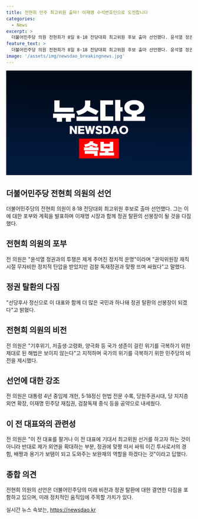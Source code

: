 ```yaml
---
title: 전현희 민주 최고위원 출마! 이재명 수석변호인으로 도전합니다
categories:
  - News
excerpt: >
  더불어민주당 의원 전현희가 8일 8·18 전당대회 최고위원 후보 출마 선언했다. 윤석열 정권과의 투쟁을 강조하며 이재명과 함께 정권 탈환을 위한 선봉장으로 나설 것을 강조했다. 또한 정권의 생명을 걸었다고 지적하며, 대통령 4년 중임제 개헌, 당원주권시대 등을 공약으로 내세웠다. 이에 대해 이전 대표와의 친분 경쟁에 대해 외연을 확대하고 정권에 맞짱을 뜨기 위한 경험과 용기를 발휘하겠다고 밝혔다.
feature_text: >
  더불어민주당 의원 전현희가 8일 8·18 전당대회 최고위원 후보 출마 선언했다. 윤석열 정권과의 투쟁을 강조하며 이재명과 함께 정권 탈환을 위한 선봉장으로 나설 것을 강조했다. 또한 정권의 생명을 걸었다고 지적하며, 대통령 4년 중임제 개헌, 당원주권시대 등을 공약으로 내세웠다. 이에 대해 이전 대표와의 친분 경쟁에 대해 외연을 확대하고 정권에 맞짱을 뜨기 위한 경험과 용기를 발휘하겠다고 밝혔다.
image: '/assets/img/newsdao_breakingnews.jpg'
---
```


<p><img src="/assets/img/newsdao_breakingnews.jpg" alt="koreaapp 속보" /></p>

<h2 data-ke-size="size26">더불어민주당 전현희 의원의 선언</h2>

<p data-ke-size="size16">더불어민주당의 전현희 의원이 8·18 전당대회 최고위원 후보로 출마 선언했다. 그는 이에 대한 포부와 계획을 발표하며 이재명 시장과 함께 정권 탈환의 선봉장이 될 것을 다짐했다.</p>

<h2 data-ke-size="size24">전현희 의원의 포부</h2>

<p data-ke-size="size16">전 의원은 "윤석열 정권과의 투쟁은 제게 주어진 정치적 운명"이라며 "권익위원장 재직 시절 무자비한 정치적 탄압을 받았지만 검찰 독재정권과 맞짱 뜨며 싸웠다"고 말했다.</p>

<h2 data-ke-size="size24">정권 탈환의 다짐</h2>

<p data-ke-size="size16">"선당후사 정신으로 이 대표와 함께 더 많은 국민과 하나돼 정권 탈환의 선봉장이 되겠다"고 밝혔다.</p>

<h2 data-ke-size="size24">전현희 의원의 비전</h2>

<p data-ke-size="size16">전 의원은 "기후위기, 저출생·고령화, 양극화 등 국가 생존이 걸린 위기를 극복하기 위한 제대로 된 해법은 보이지 않는다"고 지적하며 국가의 위기를 극복하기 위한 민주당의 비전을 제시했다.</p>

<h2 data-ke-size="size24">선언에 대한 강조</h2>

<p data-ke-size="size16">전 의원은 대통령 4년 중임제 개헌, 5·18정신 헌법 전문 수록, 당원주권시대, 당 지지층 외연 확장, 이재명 민주당 재집권, 검찰독재 종식 등을 공약으로 내세웠다.</p>

<h2 data-ke-size="size24">이 전 대표와의 관련성</h2>

<p data-ke-size="size16">전 의원은 "이 전 대표를 팔거나 이 전 대표에 기대서 최고위원 선거를 하고자 하는 것이 아니라 반대로 제가 외연을 확대하는 부분, 정권에 맞짱 떠서 싸워 이긴 투사로서의 경험, 배짱과 용기가 보탬이 되고 도와주는 보완재의 역할을 하겠다는 것"이라고 답했다.</p>

<h2 data-ke-size="size24">종합 의견</h2>

<p data-ke-size="size16">전현희 의원의 선언은 더불어민주당의 미래 비전과 정권 탈환에 대한 결연한 다짐을 포함하고 있으며, 미래 정치적인 움직임에 주목할 가치가 있다.</p>
실시간 뉴스 속보는, <a href="https://newsdao.kr" rel="dofollow">https://newsdao.kr</a>


